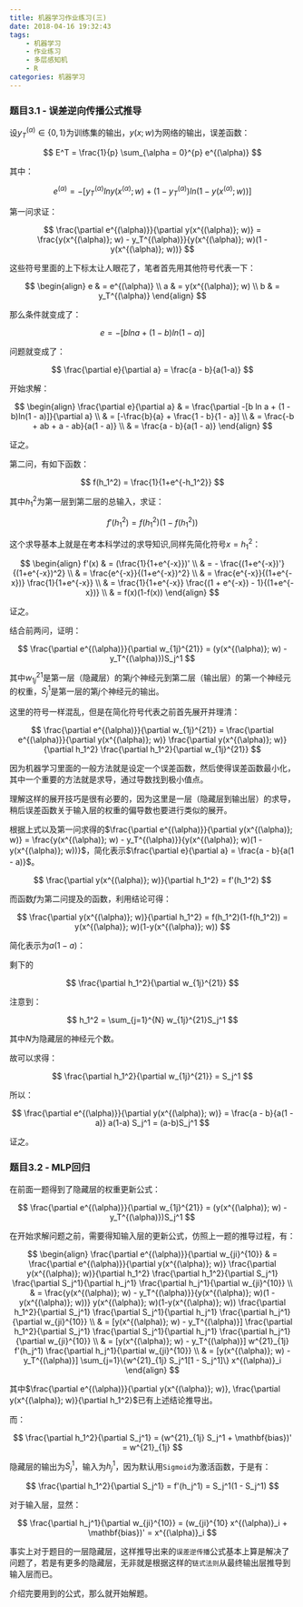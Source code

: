 ```yaml
---
title: 机器学习作业练习(三)
date: 2018-04-16 19:32:43
tags:
	- 机器学习
	- 作业练习
	- 多层感知机
	- R
categories:	机器学习
---
```


### 题目3.1 - 误差逆向传播公式推导

设$y_T^{(\alpha)} \in \{0, 1\}$为训练集的输出，$y(x;w)$为网络的输出，误差函数：

$$
E^T = \frac{1}{p} \sum_{\alpha = 0}^{p} e^{(\alpha)}
$$

其中：

$$
e^{(\alpha)} = - [y_T^{(\alpha)} ln y(x^{(\alpha)}; w) + (1 - y_T^{(\alpha)}) ln (1 - y(x^{(\alpha)}; w))]
$$

第一问求证：

$$
\frac{\partial e^{(\alpha)}}{\partial y(x^{(\alpha)}; w)} = \frac{y(x^{(\alpha)}; w) - y_T^{(\alpha)}}{y(x^{(\alpha)}; w)(1 - y(x^{(\alpha)}; w))}
$$

这些符号里面的上下标太让人眼花了，笔者首先用其他符号代表一下：

$$
\begin{align}
e & = e^{(\alpha)} \\
a & = y(x^{(\alpha)}; w) \\
b & = y_T^{(\alpha)}
\end{align}
$$

那么条件就变成了：

$$
e = -[b ln a + (1 - b)ln(1 - a)]
$$

问题就变成了：

$$
\frac{\partial e}{\partial a} = \frac{a - b}{a(1-a)}
$$

开始求解：

$$
\begin{align}
\frac{\partial e}{\partial a} & = \frac{\partial -[b ln a + (1 - b)ln(1 - a)]}{\partial a} \\
& = [-\frac{b}{a} + \frac{1 - b}{1 - a}] \\
& = \frac{-b + ab + a - ab}{a(1 - a)} \\
& = \frac{a - b}{a(1 - a)}
\end{align}
$$

证之。

第二问，有如下函数：

$$
f(h_1^2) = \frac{1}{1+e^{-h_1^2}}
$$

其中$h_1^2$为第一层到第二层的总输入，求证：

$$
f'(h_1^2) = f(h_1^2)(1 - f(h_1^2))
$$

这个求导基本上就是在考本科学过的求导知识,同样先简化符号$x = h_1^2$：

$$
\begin{align}
f'(x) & = (\frac{1}{1+e^{-x}})' \\
& = - \frac{(1+e^{-x})'}{(1+e^{-x})^2} \\
& = \frac{e^{-x}}{(1+e^{-x})^2} \\
& = \frac{e^{-x}}{(1+e^{-x})} \frac{1}{1+e^{-x}} \\
& = \frac{1}{1+e^{-x}} \frac{(1 + e^{-x}) - 1}{(1+e^{-x})} \\
& = f(x)(1-f(x))
\end{align}
$$

证之。

结合前两问，证明：

$$
\frac{\partial e^{(\alpha)}}{\partial w_{1j}^{21}} = (y(x^{(\alpha)}; w) - y_T^{(\alpha)})S_j^1
$$

其中$w_{1j}^{21}$是第一层（隐藏层）的第$j$个神经元到第二层（输出层）的第一个神经元的权重，$S_j^1$是第一层的第$j$个神经元的输出。

这里的符号一样混乱，但是在简化符号代表之前首先展开并理清：

$$
\frac{\partial e^{(\alpha)}}{\partial w_{1j}^{21}} = \frac{\partial e^{(\alpha)}}{\partial y(x^{(\alpha)}; w)} \frac{\partial y(x^{(\alpha)}; w)}{\partial h_1^2} \frac{\partial h_1^2}{\partial w_{1j}^{21}}
$$

因为机器学习里面的一般方法就是设定一个误差函数，然后使得误差函数最小化，其中一个重要的方法就是求导，通过导数找到极小值点。

理解这样的展开技巧是很有必要的，因为这里是一层（隐藏层到输出层）的求导，稍后误差函数关于输入层的权重的偏导数也要进行类似的展开。

根据上式以及第一问求得的$\frac{\partial e^{(\alpha)}}{\partial y(x^{(\alpha)}; w)} = \frac{y(x^{(\alpha)}; w) - y_T^{(\alpha)}}{y(x^{(\alpha)}; w)(1 - y(x^{(\alpha)}; w))}$，简化表示$\frac{\partial e}{\partial a} = \frac{a - b}{a(1 - a)}$。

$$
\frac{\partial y(x^{(\alpha)}; w)}{\partial h_1^2} = f'(h_1^2) 
$$

而函数$f$为第二问提及的函数，利用结论可得：

$$
\frac{\partial y(x^{(\alpha)}; w)}{\partial h_1^2} = f(h_1^2)(1-f(h_1^2)) = y(x^{(\alpha)}; w)(1-y(x^{(\alpha)}; w))
$$

简化表示为$a(1-a)$：

剩下的

$$
\frac{\partial h_1^2}{\partial w_{1j}^{21}}
$$

注意到：

$$
h_1^2 = \sum_{j=1}^{N} w_{1j}^{21}S_j^1
$$

其中$N$为隐藏层的神经元个数。

故可以求得：

$$
\frac{\partial h_1^2}{\partial w_{1j}^{21}} = S_j^1
$$

所以：

$$
\frac{\partial e^{(\alpha)}}{\partial y(x^{(\alpha)}; w)} = \frac{a - b}{a(1 - a)} a(1-a) S_j^1 = (a-b)S_j^1
$$

证之。

### 题目3.2 - MLP回归

在前面一题得到了隐藏层的权重更新公式：

$$
\frac{\partial e^{(\alpha)}}{\partial w_{1j}^{21}} = (y(x^{(\alpha)}; w) - y_T^{(\alpha)})S_j^1
$$

在开始求解问题之前，需要得知输入层的更新公式，仿照上一题的推导过程，有：

$$
\begin{align}
\frac{\partial e^{(\alpha)}}{\partial w_{ji}^{10}} & = \frac{\partial e^{(\alpha)}}{\partial y(x^{(\alpha)}; w)} \frac{\partial y(x^{(\alpha)}; w)}{\partial h_1^2} \frac{\partial h_1^2}{\partial S_j^1} \frac{\partial S_j^1}{\partial h_j^1} \frac{\partial h_j^1}{\partial w_{ji}^{10}} \\
& = \frac{y(x^{(\alpha)}; w) - y_T^{(\alpha)}}{y(x^{(\alpha)}; w)(1 - y(x^{(\alpha)}; w))} y(x^{(\alpha)}; w)(1-y(x^{(\alpha)}; w)) \frac{\partial h_1^2}{\partial S_j^1} \frac{\partial S_j^1}{\partial h_j^1} \frac{\partial h_j^1}{\partial w_{ji}^{10}} \\ 
& = [y(x^{(\alpha)}; w) - y_T^{(\alpha)}] \frac{\partial h_1^2}{\partial S_j^1} \frac{\partial S_j^1}{\partial h_j^1} \frac{\partial h_j^1}{\partial w_{ji}^{10}} \\
& = [y(x^{(\alpha)}; w) - y_T^{(\alpha)}] w^{21}_{1j} f'(h_j^1) \frac{\partial h_j^1}{\partial w_{ji}^{10}} \\
& = [y(x^{(\alpha)}; w) - y_T^{(\alpha)}] \sum_{j=1}\{w^{21}_{1j} S_j^1[1 - S_j^1]\} x^{(\alpha)}_i
\end{align}
$$

其中$\frac{\partial e^{(\alpha)}}{\partial y(x^{(\alpha)}; w)}, \frac{\partial y(x^{(\alpha)}; w)}{\partial h_1^2}$已有上述结论推导出。

而：

$$
\frac{\partial h_1^2}{\partial S_j^1} = (w^{21}_{1j} S_j^1 + \mathbf{bias})' = w^{21}_{1j}
$$

隐藏层的输出为$S_j^1$，输入为$h_j^1$，因为默认用`Sigmoid`为激活函数，于是有：

$$
\frac{\partial h_1^2}{\partial S_j^1} = f'(h_j^1) =  S_j^1(1 - S_j^1)
$$

对于输入层，显然：

$$
\frac{\partial h_j^1}{\partial w_{ji}^{10}} = (w_{ji}^{10} x^{(\alpha)}_i + \mathbf{bias})' = x^{(\alpha)}_i
$$

事实上对于题目的一层隐藏层，这样推导出来的`误差逆传播`公式基本上算是解决了问题了，若是有更多的隐藏层，无非就是根据这样的`链式法则`从最终输出层推导到输入层而已。

介绍完要用到的公式，那么就开始解题。